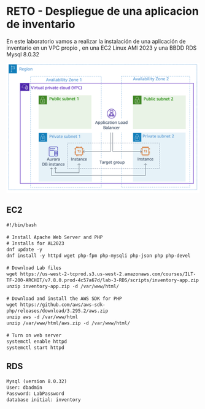 # RETO - Despliegue de una aplicacion de inventario

En este laboratorio vamos a realizar la instalación de una aplicación de inventario en un VPC propio , en una EC2 Linux AMI 2023 y una BBDD RDS Mysql 8.0.32

![alt text](Inventory.png)

## EC2
```
#!/bin/bash

# Install Apache Web Server and PHP
# Installs for AL2023
dnf update -y
dnf install -y httpd wget php-fpm php-mysqli php-json php php-devel

# Download Lab files
wget https://us-west-2-tcprod.s3.us-west-2.amazonaws.com/courses/ILT-TF-200-ARCHIT/v7.8.0.prod-4c57a67d/lab-3-RDS/scripts/inventory-app.zip
unzip inventory-app.zip -d /var/www/html/

# Download and install the AWS SDK for PHP
wget https://github.com/aws/aws-sdk-php/releases/download/3.295.2/aws.zip
unzip aws -d /var/www/html
unzip /var/www/html/aws.zip -d /var/www/html/

# Turn on web server
systemctl enable httpd
systemctl start httpd
```

## RDS
```
Mysql (version 8.0.32)
User: dbadmin
Password: LabPassword
database initial: inventory
```
